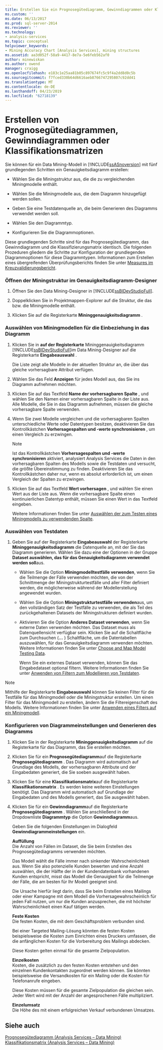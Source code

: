 ```yaml
---
title: Erstellen Sie ein Prognosegütediagramm, Gewinndiagrammen oder Klassifikationsmatrizen | Microsoft-Dokumentation
ms.custom: ''
ms.date: 06/13/2017
ms.prod: sql-server-2014
ms.reviewer: ''
ms.technology:
- analysis-services
ms.topic: conceptual
helpviewer_keywords:
- Mining Accuracy Chart [Analysis Services], mining structures
ms.assetid: aa3d052f-58a9-4417-8e7a-5e6feb562af0
author: minewiskan
ms.author: owend
manager: craigg
ms.openlocfilehash: e183c1e25aa81b05c897674fc5c9f4a2dd8d0c5b
ms.sourcegitcommit: f7fced330b64d6616aeb8766747295807c92dd41
ms.translationtype: MT
ms.contentlocale: de-DE
ms.lasthandoff: 04/23/2019
ms.locfileid: "62718139"
---
```

# <a name="create-a-lift-chart-profit-chart-or-classification-matrix"></a>Erstellen von Prognosegütediagrammen, Gewinndiagrammen oder Klassifikationsmatrizen
  Sie können für ein Data Mining-Modell in [!INCLUDE[ssASnoversion](../../includes/ssasnoversion-md.md)] mit fünf grundlegenden Schritten ein Genauigkeitsdiagramm erstellen:  
  
-   Wählen Sie die Miningstruktur aus, die die zu vergleichenden Miningmodelle enthält.  
  
-   Wählen Sie die Miningmodelle aus, die dem Diagramm hinzugefügt werden sollen.  
  
-   Geben Sie eine Testdatenquelle an, die beim Generieren des Diagramms verwendet werden soll.  
  
-   Wählen Sie den Diagrammtyp.  
  
-   Konfigurieren Sie die Diagrammoptionen.  
  
 Diese grundlegenden Schritte sind für das Prognosegütediagramm, das Gewinndiagramm und die Klassifizierungsmatrix identisch. Die folgenden Prozeduren gliedern die Schritte zur Konfiguration der grundlegenden Diagrammoptionen für diese Diagrammtypen. Informationen zum Erstellen eines übergreifenden Überprüfungsberichts finden Sie unter [Measures im Kreuzvalidierungsbericht](measures-in-the-cross-validation-report.md).  
  
### <a name="open-the-mining-structure-in-the-accuracy-chart-designer"></a>Öffnen der Miningstruktur im Genauigkeitsdiagramm-Designer  
  
1.  Öffnen Sie den Data Mining-Designer in [!INCLUDE[ssBIDevStudioFull](../../includes/ssbidevstudiofull-md.md)].  
  
2.  Doppelklicken Sie in Projektmappen-Explorer auf die Struktur, die das bzw. die Miningmodelle enthält.  
  
3.  Klicken Sie auf die Registerkarte **Mininggenauigkeitsdiagramm** .  
  
### <a name="select-mining-models-for-inclusion-in-the-chart"></a>Auswählen von Miningmodellen für die Einbeziehung in das Diagramm  
  
1.  Klicken Sie in **auf der Registerkarte** Mininggenauigkeitsdiagramm [!INCLUDE[ssBIDevStudioFull](../../includes/ssbidevstudiofull-md.md)]im Data Mining-Designer auf die Registerkarte **Eingabeauswahl** .  
  
     Die Liste zeigt alle Modelle in der aktuellen Struktur an, die über das gleiche vorhersagbare Attribut verfügen.  
  
2.  Wählen Sie das Feld **Anzeigen** für jedes Modell aus, das Sie ins Diagramm aufnehmen möchten.  
  
3.  Klicken Sie auf das Textfeld **Name der vorhersagbaren Spalte** , und wählen Sie den Namen einer vorhersagbaren Spalte in der Liste aus. Alle Modelle, die Sie in das Diagramm aufnehmen, müssen die gleiche vorhersagbare Spalte verwenden.  
  
4.  Wenn Sie zwei Modelle vergleichen und die vorhersagbaren Spalten unterschiedliche Werte oder Datentypen besitzen, deaktivieren Sie das Kontrollkästchen **Vorhersagespalten und -werte synchronisieren** , um einen Vergleich zu erzwingen.  
  
    > [!NOTE]  
    >  Ist das Kontrollkästchen **Vorhersagespalten und -werte synchronisieren** aktiviert, analysiert Analysis Services die Daten in den vorhersagbaren Spalten des Modells sowie die Testdaten und versucht, die größte Übereinstimmung zu finden. Deaktivieren Sie das Kontrollkästchen daher nur, wenn es absolut erforderlich ist, um einen Vergleich der Spalten zu erzwingen.  
  
5.  Klicken Sie auf das Textfeld **Wert vorhersagen** , und wählen Sie einen Wert aus der Liste aus. Wenn die vorhersagbare Spalte einen kontinuierlichen Datentyp enthält, müssen Sie einen Wert in das Textfeld eingeben.  
  
     Weitere Informationen finden Sie unter [Auswählen der zum Testen eines Miningmodells zu verwendenden Spalte](choose-the-column-to-use-for-testing-a-mining-model.md).  
  
### <a name="select-testing-data"></a>Auswählen von Testdaten  
  
1.  Geben Sie auf der Registerkarte **Eingabeauswahl** der Registerkarte **Mininggenauigkeitsdiagramm** die Datenquelle an, mit der Sie das Diagramm generieren. Wählen Sie dazu eine der Optionen in der Gruppe **Dataset auswählen, das für das Genauigkeitsdiagramm verwendet werden soll**aus.  
  
    -   Wählen Sie die Option **Miningmodelltestfälle verwenden**, wenn Sie die Teilmenge der Fälle verwenden möchten, die von der Schnittmenge der Miningstrukturtestfälle und aller Filter definiert werden, die möglicherweise während der Modellerstellung angewendet wurden.  
  
    -   Wählen Sie die Option **Miningstrukturtestfälle verwenden**aus, um den vollständigen Satz der Testfälle zu verwenden, die als Teil des zurückgehaltenen Datasets der Miningstrukturen definiert wurden.  
  
    -   Aktivieren Sie die Option **Anderes Dataset verwenden**, wenn Sie externe Daten verwenden möchten.  Das Dataset muss als Datenquellensicht verfügbar sein.   Klicken Sie auf die Schaltfläche zum Durchsuchen (**...** ) Schaltfläche, um die Datentabellen auszuwählen, für das Genauigkeitsdiagramm verwenden möchten. Weitere Informationen finden Sie unter [Choose and Map Model Testing Data](choose-and-map-model-testing-data.md).  
  
         Wenn Sie ein externes Dataset verwenden, können Sie das Eingabedataset optional filtern. Weitere Informationen finden Sie unter [Anwenden von Filtern zum Modellieren von Testdaten](apply-filters-to-model-testing-data.md).  
  
> [!NOTE]  
>  Mithilfe der Registerkarte **Eingabeauswahl** können Sie keinen Filter für die Testfälle für das Miningmodell oder die Miningstruktur erstellen. Um einen Filter für das Miningmodell zu erstellen, ändern Sie die Filtereigenschaft des Modells. Weitere Informationen finden Sie unter [Anwenden eines Filters auf ein Miningmodell](apply-a-filter-to-a-mining-model.md).  
  
### <a name="configure-chart-settings-and-generate-the-chart"></a>Konfigurieren von Diagrammeinstellungen und Generieren des Diagramms  
  
1.  Klicken Sie in der Registerkarte **Mininggenauigkeitsdiagramm** auf die Registerkarte für das Diagramm, das Sie erstellen möchten.  
  
2.  Klicken Sie für ein **Prognosegütediagramm**auf die Registerkarte **Prognosegütediagramm** . Das Diagramm wird automatisch auf Grundlage des Modells, der vorhersagbaren Attribute und der Eingabedaten generiert, die Sie soeben ausgewählt haben.  
  
3.  Klicken Sie für eine **Klassifikationsmatrix**auf die Registerkarte **Klassifikationsmatrix** . Es werden keine weiteren Einstellungen benötigt. Das Diagramm wird automatisch auf Grundlage der Eingabedaten und des Modells generiert, das Sie ausgewählt haben.  
  
4.  Klicken Sie für ein **Gewinndiagramm**auf die Registerkarte **Prognosegütediagramm** . Wählen Sie anschließend in der Dropdownliste **Diagrammtyp** die Option **Gewinndiagramm**aus.  
  
     Geben Sie die folgenden Einstellungen im Dialogfeld **Gewinndiagrammeinstellungen** ein.  
  
     **Auffüllung**  
     Die Anzahl von Fällen im Dataset, die Sie beim Erstellen des Prognosegütediagramms verwenden möchten.  
  
     Das Modell wählt die Fälle immer nach sinkender Wahrscheinlichkeit aus. Wenn Sie also potenzielle Kunden bewerten und eine Anzahl auswählen, die der Hälfte der in der Kundendatenbank vorhandenen Kunden entspricht, misst das Modell die Genauigkeit für die Teilmenge der Fälle, die am besten für Ihr Modell geeignet sind.  
  
     Die Ursache hierfür liegt darin, dass Sie beim Erstellen eines Mailings oder einer Kampagne mit dem Modell die Vorhersagewahrscheinlich für jeden Fall nutzen, um nur die Kunden anzusprechen, die mit höchster Wahrscheinlichkeit einen Kauf tätigen werden.  
  
     **Feste Kosten**  
     Die festen Kosten, die mit dem Geschäftsproblem verbunden sind.  
  
     Bei einer Targeted Mailing-Lösung könnten die festen Kosten beispielsweise die Kosten zum Einrichten eines Druckers umfassen, die die anfänglichen Kosten für die Vorbereitung des Mailings abdecken.  
  
     Diese Kosten gelten einmal für die gesamte Zielpopulation.  
  
     **Einzelkosten**  
     Kosten, die zusätzlich zu den festen Kosten entstehen und den einzelnen Kundenkontakten zugeordnet werden können. Sie könnten beispielsweise die Versandkosten für ein Mailing oder die Kosten für Telefonanrufe eingeben.  
  
     Diese Kosten müssen für die gesamte Zielpopulation die gleichen sein. Jeder Wert wird mit der Anzahl der angesprochenen Fälle multipliziert.  
  
     **Einzelumsatz**  
     Die Höhe des mit einem erfolgreichen Verkauf verbundenen Umsatzes.  
  
## <a name="see-also"></a>Siehe auch  
 [Prognosegütediagramm &#40;Analysis Services – Data Mining&#41;](lift-chart-analysis-services-data-mining.md)   
 [Klassifikationsmatrix &#40;Analysis Services – Data Mining&#41;](classification-matrix-analysis-services-data-mining.md)  
  
  
